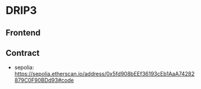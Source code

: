# DRIP3

## Frontend

## Contract

- sepolia: https://sepolia.etherscan.io/address/0x5fd908bEEf36193cEb1AaA74282879C0F90BDd93#code
